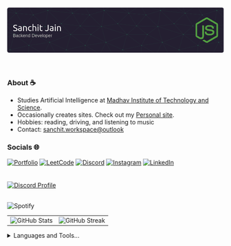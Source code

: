 <header align="left">
  
![Header Image](https://raw.githubusercontent.com/Sanchit-codes/Sanchit-codes/refs/heads/main/github-header-image.png)

</header>

<section> 
  
### About ☕
- Studies Artificial Intelligence at [Madhav Institute of Technology and Science](https://mitsgwl.ac.in/).
- Occasionally creates sites. Check out my [Personal site](https://sanchit.kwin.in).
- Hobbies: reading, driving, and listening to music
- Contact: [sanchit.workspace@outlook](mailto:sanchit.workspace@outlook.com)
</section>

<section>

### Socials 🌐

[![Portfolio](https://img.shields.io/badge/Portfolio-%23000000.svg?style=for-the-badge&logo=react&logoColor=#FF7139)](https://sanchit.kwin.in) 
[![LeetCode](https://img.shields.io/badge/LeetCode-000000?style=for-the-badge&logo=LeetCode&logoColor=#d16c06)](https://leetcode.com/u/sanchit-codes/) 
[![Discord](https://img.shields.io/badge/Discord-%237289DA.svg?style=for-the-badge&logo=discord&logoColor=#FF7139)](https://discord.com/users/730615970074329142) 
[![Instagram](https://img.shields.io/badge/Instagram-%23E4405F.svg?style=for-the-badge&logo=Instagram&logoColor=#FF7139)](https://instagram.com/this.sanchit) 
[![LinkedIn](https://img.shields.io/badge/LinkedIn-%230077B5.svg?style=for-the-badge&logo=linkedin&logoColor=#FF7139)](https://linkedin.com/in/sanchit-jain-2754502a4) 

</section>

<br />

<a href="https://discord.com/users/730615970074329142">
  <img align="middle" src="https://discord.c99.nl/widget/theme-4/730615970074329142.png" alt="Discord Profile">
</a>

<br>
<br />

![Spotify](https://spotify-readme-gilt.vercel.app/?theme=dark&scan=true&eq_color=bf91f3)

<table>
<tr>
  <td>
    <img src="http://github-profile-summary-cards.vercel.app/api/cards/profile-details?username=Sanchit-codes&theme=tokyonight" alt="GitHub Stats" title="GitHub Stats"/>  
  </td>
  <td>
    <img src="https://github-readme-streak-stats-amber-beta.vercel.app?user=Sanchit-codes&theme=catppuccin-mocha&hide_border=true" alt="GitHub Streak" title="GitHub Streak"/> 
  </td>
</tr>
</table>

<details>
  <summary>Languages and Tools...</summary>
  <br>

  ![C++](https://img.shields.io/badge/c++-%2300599C.svg?style=for-the-badge&logo=c%2B%2B&logoColor=white) 
  ![JavaScript](https://img.shields.io/badge/javascript-%23323330.svg?style=for-the-badge&logo=javascript&logoColor=%23F7DF1E) 
  ![Java](https://img.shields.io/badge/java-%23ED8B00.svg?style=for-the-badge&logo=openjdk&logoColor=white) 
  ![PHP](https://img.shields.io/badge/php-%23777BB4.svg?style=for-the-badge&logo=php&logoColor=white) 
  ![AWS](https://img.shields.io/badge/AWS-%23FF9900.svg?style=for-the-badge&logo=amazon-aws&logoColor=white) 
  ![Cloudflare](https://img.shields.io/badge/Cloudflare-F38020?style=for-the-badge&logo=Cloudflare&logoColor=white) 
  ![Google Cloud](https://img.shields.io/badge/GoogleCloud-%234285F4.svg?style=for-the-badge&logo=google-cloud&logoColor=white) 
  ![Vercel](https://img.shields.io/badge/vercel-%23000000.svg?style=for-the-badge&logo=vercel&logoColor=white) 
  ![Vultr](https://img.shields.io/badge/Vultr-007BFC.svg?style=for-the-badge&logo=vultr) 
  ![Firebase](https://img.shields.io/badge/firebase-%23039BE5.svg?style=for-the-badge&logo=firebase) 
  ![JWT](https://img.shields.io/badge/JWT-black?style=for-the-badge&logo=JSON%20web%20tokens) 
  ![NPM](https://img.shields.io/badge/NPM-%23CB3837.svg?style=for-the-badge&logo=npm&logoColor=white) 
  ![Next JS](https://img.shields.io/badge/Next-black?style=for-the-badge&logo=next.js&logoColor=white) 
  ![NodeJS](https://img.shields.io/badge/node.js-6DA55F?style=for-the-badge&logo=node.js&logoColor=white) 
  ![Nodemon](https://img.shields.io/badge/NODEMON-%23323330.svg?style=for-the-badge&logo=nodemon&logoColor=%BBDEAD) 
  ![Nuxt JS](https://img.shields.io/badge/Nuxt-002E3B?style=for-the-badge&logo=nuxt.js&logoColor=#00DC82) 
  ![OpenCV](https://img.shields.io/badge/opencv-%23white.svg?style=for-the-badge&logo=opencv&logoColor=white) 
  ![PNPM](https://img.shields.io/badge/pnpm-%234a4a4a.svg?style=for-the-badge&logo=pnpm&logoColor=f69220) 
  ![React](https://img.shields.io/badge/react-%2320232a.svg?style=for-the-badge&logo=react&logoColor=%2361DAFB) 
  ![React Native](https://img.shields.io/badge/react_native-%2320232a.svg?style=for-the-badge&logo=react&logoColor=%2361DAFB) 
  ![React Router](https://img.shields.io/badge/React_Router-CA4245?style=for-the-badge&logo=react-router&logoColor=white) 
  ![Redux](https://img.shields.io/badge/redux-%23593d88.svg?style=for-the-badge&logo=redux&logoColor=white) 
  ![SASS](https://img.shields.io/badge/SASS-hotpink.svg?style=for-the-badge&logo=SASS&logoColor=white) 
  ![Vite](https://img.shields.io/badge/vite-%23646CFF.svg?style=for-the-badge&logo=vite&logoColor=white) 
  ![WordPress](https://img.shields.io/badge/WordPress-%23117AC9.svg?style=for-the-badge&logo=WordPress&logoColor=white) 
  ![Yarn](https://img.shields.io/badge/yarn-%232C8EBB.svg?style=for-the-badge&logo=yarn&logoColor=white) 
  ![Apache](https://img.shields.io/badge/apache-%23D42029.svg?style=for-the-badge&logo=apache&logoColor=white) 
  ![Nginx](https://img.shields.io/badge/nginx-%23009639.svg?style=for-the-badge&logo=nginx&logoColor=white) 
  ![MongoDB](https://img.shields.io/badge/MongoDB-%234ea94b.svg?style=for-the-badge&logo=mongodb&logoColor=white) 
  ![MySQL](https://img.shields.io/badge/mysql-4479A1.svg?style=for-the-badge&logo=mysql&logoColor=white) 
  ![Sequelize](https://img.shields.io/badge/Sequelize-52B0E7?style=for-the-badge&logo=Sequelize&logoColor=white) 
  ![Prisma](https://img.shields.io/badge/Prisma-3982CE?style=for-the-badge&logo=Prisma&logoColor=white) 
  ![SQLite](https://img.shields.io/badge/sqlite-%2307405e.svg?style=for-the-badge&logo=sqlite&logoColor=white) 
  ![Postgres](https://img.shields.io/badge/postgres-%23316192.svg?style=for-the-badge&logo=postgresql&logoColor=white) 
  ![Git](https://img.shields.io/badge/git-%23F05033.svg?style=for-the-badge&logo=git&logoColor=white) 
  ![GitHub](https://img.shields.io/badge/github-%23121011.svg?style=for-the-badge&logo=github&logoColor=white) 
  ![GitLab](https://img.shields.io/badge/gitlab-%23181717.svg?style=for-the-badge&logo=gitlab&logoColor=white)
</details>
